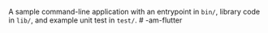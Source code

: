 A sample command-line application with an entrypoint in `bin/`, library code
in `lib/`, and example unit test in `test/`.
#   - a m - f l u t t e r  
 